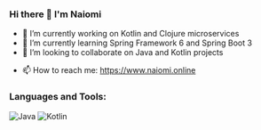 ### Hi there 👋 I'm Naiomi

- 🔭 I’m currently working on Kotlin and Clojure microservices
- 🌱 I’m currently learning Spring Framework 6 and Spring Boot 3
- 👯 I’m looking to collaborate on Java and Kotlin projects
<!--- 🤔 I’m looking for help with ...
- 💬 Ask me about ...
- 😄 Pronouns: ...
- ⚡ Fun fact: ...-->
- 📫 How to reach me: https://www.naiomi.online

### Languages and Tools:

![Java](https://img.shields.io/badge/Java-%23ED8B00.svg?&style=for-the-badge&logo=java&logoColor=white)
![Kotlin](https://img.shields.io/badge/Kotlin-%237F52FF.svg?&style=for-the-badge&logo=kotlin&logoColor=white)

